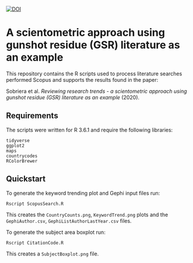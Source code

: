 [![DOI](https://zenodo.org/badge/228665895.svg)](https://zenodo.org/badge/latestdoi/228665895)

A scientometric approach using gunshot residue (GSR) literature as an example
=============================================================================

This repository contains the R scripts used to process literature 
searches performed Scopus and supports the results found in the
paper:

Sobriera et al. *Reviewing research trends - a scientometric approach using gunshot residue (GSR) literature as an example* (2020).

Requirements
------------

The scripts were written for R 3.6.1 and require the following 
libraries:

    tidyverse
    ggplot2
    maps
    countrycodes
    RColorBrewer

Quickstart
----------

To generate the keyword trending plot and Gephi input files run:

    Rscript ScopusSearch.R

This creates the `CountryCounts.png`, `KeywordTrend.png` plots and the `GephiAuthor.csv`, 
`GephiListAuthorLastYear.csv` files.
    
To generate the subject area boxplot run:

    Rscript CitationCode.R

This creates a `SubjectBoxplot.png` file.

